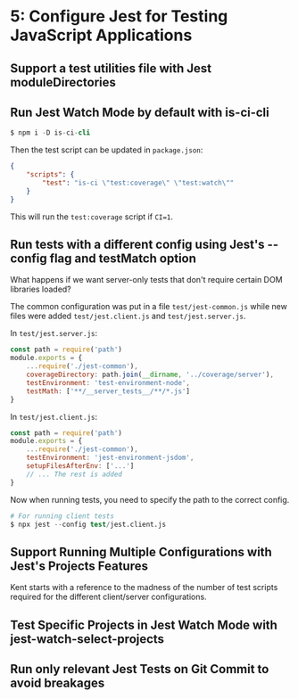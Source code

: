 # 5: Configure Jest for Testing JavaScript Applications

## Support a test utilities file with Jest moduleDirectories

## Run Jest Watch Mode by default with is-ci-cli

```s
$ npm i -D is-ci-cli
```

Then the test script can be updated in `package.json`:

```json
{
	"scripts": {
		"test": "is-ci \"test:coverage\" \"test:watch\""
	}
}
```

This will run the `test:coverage` script if `CI=1`.

## Run tests with a different config using Jest's --config flag and testMatch option

What happens if we want server-only tests that don't require certain DOM libraries loaded?

The common configuration was put in a file `test/jest-common.js` while new files were added `test/jest.client.js` and `test/jest.server.js`.

In `test/jest.server.js`:

```js
const path = require('path')
module.exports = {
	...require('./jest-common'),
	coverageDirectory: path.join(__dirname, '../coverage/server'),
	testEnvironment: 'test-environment-node',
	testMath: ['**/__server_tests__/**/*.js']
}
```

In `test/jest.client.js`:

```js
const path = require('path')
module.exports = {
	...require('./jest-common'),
	testEnvironment: 'jest-environment-jsdom',
	setupFilesAfterEnv: ['...']
	// ... The rest is added
}
```

Now when running tests, you need to specify the path to the correct config.

```s
# For running client tests
$ npx jest --config test/jest.client.js
```

## Support Running Multiple Configurations with Jest's Projects Features

Kent starts with a reference to the madness of the number of test scripts required for the different client/server configurations.

## Test Specific Projects in Jest Watch Mode with jest-watch-select-projects

## Run only relevant Jest Tests on Git Commit to avoid breakages